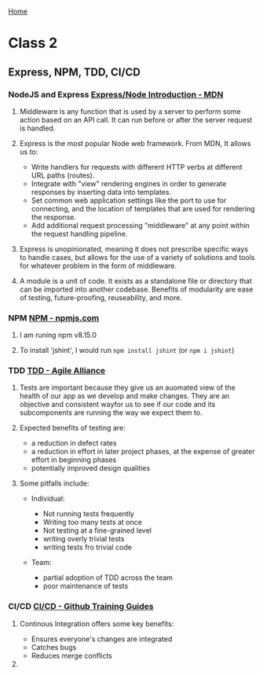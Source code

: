 [Home](../README.md)

# Class 2

## Express, NPM, TDD, CI/CD

### NodeJS and Express [Express/Node Introduction - MDN](https://developer.mozilla.org/en-US/docs/Learn/Server-side/Express_Nodejs/Introduction)

1. Middleware is any function that is used by a server to perform some action based on an API call. It can run before or after the server request is handled.

2. Express is the most popular Node web framework. From MDN, It allows us to: 

    - Write handlers for requests with different HTTP verbs at different URL paths (routes).
    - Integrate with "view" rendering engines in order to generate responses by inserting data into templates.
    - Set common web application settings like the port to use for connecting, and the location of templates that are used for rendering the response.
    - Add additional request processing "middleware" at any point within the request handling pipeline.

3. Express is unopinionated, meaning it does not prescribe specific ways to handle cases, but allows for the use of a variety of solutions and tools for whatever problem in the form of middleware.

4. A module is a unit of code. It exists as a standalone file or directory that can be imported into another codebase. Benefits of modularity are ease of testing, future-proofing, reuseability, and more.

### NPM [NPM - npmjs.com](https://docs.npmjs.com/about-npm)

1. I am runing npm v8.15.0

2. To install 'jshint', I would run `npm install jshint` (or `npm i jshint`)

### TDD [TDD - Agile Alliance](https://www.agilealliance.org/glossary/tdd/#q=~(infinite~false~filters~(postType~(~'page~'post~'aa_book~'aa_event_session~'aa_experience_report~'aa_glossary~'aa_research_paper~'aa_video)~tags~(~'tdd))~searchTerm~'~sort~false~sortDirection~'asc~page~1))

1. Tests are important because they give us an auomated view of the health of our app as we develop and make changes. They are an objective and consistent wayfor us to see if our code and its subcomponents are running the way we expect them to.

2. Expected benefits of testing are:

    - a reduction in defect rates
    - a reduction in effort in later project phases, at the expense of greater effort in beginning phases
    - potentially improved design qualities

3. Some pitfalls include:

    - Individual:

      - Not running tests frequently
      - Writing too many tests at once
      - Not testing at a fine-grained level
      - writing overly trivial tests
      - writing tests fro trivial code

    - Team:

      - partial adoption of TDD across the team
      - poor maintenance of tests

### CI/CD [CI/CD - Github Training Guides](https://www.youtube.com/watch?v=nI5VdsVl0FM)

1. Continous Integration offers some key benefits:

    - Ensures everyone's changes are integrated
    - Catches bugs
    - Reduces merge conflicts

2. 

